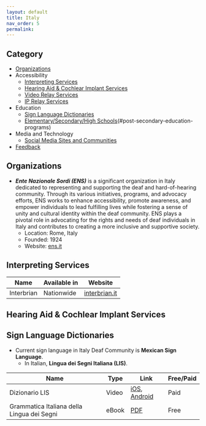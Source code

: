 ```yaml
---
layout: default
title: Italy
nav_order: 5
permalink:
---
```

## Category

- [Organizations](#organizations)
- Accessibility 
  - [Interpreting Services](#interpreting-services)
  - [Hearing Aid & Cochlear Implant Services](#hearing-aid-&-cochlear-impant-services)
  - [Video Relay Services](#video-relay-services)
  - [IP Relay Services](#ip-relay-services)
- Education
  - [Sign Language Dictionaries](#sign-language-dictionaries)
  - [Elementary/Secondary/High Schools](#elementarysecondaryhigh-schools)(#post-secondary-education-programs)
- Media and Technology 
  - [Social Media Sites and Communities](#social-media-sites-and-communities)
- [Feedback](#feedback)


## Organizations

- ***Ente Nazionale Sordi (ENS)*** is a significant organization in Italy dedicated to representing and supporting the deaf and hard-of-hearing community. Through its various initiatives, programs, and advocacy efforts, ENS works to enhance accessibility, promote awareness, and empower individuals to lead fulfilling lives while fostering a sense of unity and cultural identity within the deaf community. ENS plays a pivotal role in advocating for the rights and needs of deaf individuals in Italy and contributes to creating a more inclusive and supportive society.
  - Location: Rome, Italy
  - Founded: 1924
  - Website: [ens.it](https://www.ens.it/)

## Interpreting Services

 Name  | Available in | Website |
|------|--------------|---------|
| Interbrian | Nationwide | [interbrian.it](https://interbrian.it/en/services/sign-language-interpreting/) |

## Hearing Aid & Cochlear Implant Services

## Sign Language Dictionaries

- Current sign language in Italy Deaf Community is **Mexican Sign Language**.
    - In Italian, **Lingua dei Segni Italiana (LIS)**.

| Name | Type | Link | Free/Paid |
|------|------|------|-----------|
| Dizionario LIS | Video | [iOS](https://apps.apple.com/ca/app/dizionario-lis/id917187457), [Android](https://play.google.com/store/apps/details?id=com.euromedia.dizionariolis&hl=en&gl=US) | Paid |
| Grammatica Italiana della Lingua dei Segni | eBook | [PDF](https://edizionicafoscari.unive.it/it/edizioni4/libri/978-88-6969-645-9/) | Free |